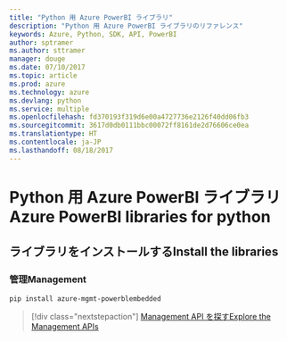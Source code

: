```yaml
---
title: "Python 用 Azure PowerBI ライブラリ"
description: "Python 用 Azure PowerBI ライブラリのリファレンス"
keywords: Azure, Python, SDK, API, PowerBI
author: sptramer
ms.author: sttramer
manager: douge
ms.date: 07/10/2017
ms.topic: article
ms.prod: azure
ms.technology: azure
ms.devlang: python
ms.service: multiple
ms.openlocfilehash: fd370193f319d6e00a4727736e2126f40dd06fb3
ms.sourcegitcommit: 3617d0db0111bbc00072ff8161de2d76606ce0ea
ms.translationtype: HT
ms.contentlocale: ja-JP
ms.lasthandoff: 08/18/2017
---
```

# <a name="azure-powerbi-libraries-for-python"></a><span data-ttu-id="36ee3-104">Python 用 Azure PowerBI ライブラリ</span><span class="sxs-lookup"><span data-stu-id="36ee3-104">Azure PowerBI libraries for python</span></span>

## <a name="install-the-libraries"></a><span data-ttu-id="36ee3-105">ライブラリをインストールする</span><span class="sxs-lookup"><span data-stu-id="36ee3-105">Install the libraries</span></span>


### <a name="management"></a><span data-ttu-id="36ee3-106">管理</span><span class="sxs-lookup"><span data-stu-id="36ee3-106">Management</span></span>

```bash
pip install azure-mgmt-powerblembedded
```
> [!div class="nextstepaction"]
> [<span data-ttu-id="36ee3-107">Management API を探す</span><span class="sxs-lookup"><span data-stu-id="36ee3-107">Explore the Management APIs</span></span>](/python/api/overview/azure/powerbi/managementlibrary)